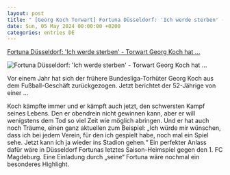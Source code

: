 ```yaml
---
layout: post
title: " [Georg Koch Torwart] Fortuna Düsseldorf: 'Ich werde sterben' - Torwart Georg Koch hat ..."
date: Sun, 05 May 2024 00:00:00 +0200
categories: entries DE
---
```

[Fortuna Düsseldorf: 'Ich werde sterben' - Torwart Georg Koch hat ...](https://rp-online.de/sport/fussball/fortuna/fortuna-duesseldorf-ich-werde-sterben-torwart-georg-koch-hat-krebs_aid-111896959)

![Fortuna Düsseldorf: 'Ich werde sterben' - Torwart Georg Koch hat ...](https://rp-online.de/imgs/32/2/0/0/7/4/8/6/2/5/tok_c0dde735cfee4d2912daa7ec291d609a/w1200_h630_x1500_y843_DPA_bfunk_dpa_5FB148005C2BC555-92e2e2bbf68791ee.jpg)

Vor einem Jahr hat sich der frühere Bundesliga-Torhüter Georg Koch aus dem Fußball-Geschäft zurückgezogen. Jetzt berichtet der 52-Jährige von einer ...

Koch kämpfte immer und er kämpft auch jetzt, den schwersten Kampf seines Lebens. Den er obendrein nicht gewinnen kann, aber er will wenigstens dem Tod so viel Zeit wie möglich abringen. Und er hat auch noch Träume, einen ganz aktuellen zum Beispiel: „Ich würde mir wünschen, dass ich bei jedem Verein, für den ich gespielt habe, noch mal ein Spiel sehe. Jetzt kann ich ja wieder ins Stadion gehen.“ Ein perfekter Anlass dafür wäre in Düsseldorf Fortunas letztes Saison-Heimspiel gegen den 1. FC Magdeburg. Eine Einladung durch „seine“ Fortuna wäre nochmal ein besonderes Highlight.

